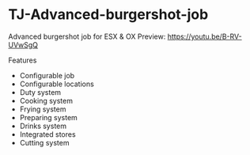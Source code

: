 # TJ-Advanced-burgershot-job
Advanced burgershot job for ESX &amp; OX
Preview: https://youtu.be/B-RV-UVwSgQ

Features
- Configurable job
- Configurable locations
- Duty system
- Cooking system
- Frying system
- Preparing system
- Drinks system
- Integrated stores
- Cutting system
